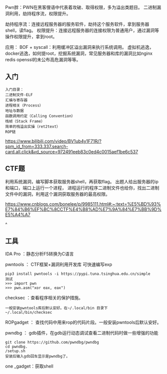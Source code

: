 Pwn胖：PWN在黑客俚语中代表着攻破、取得权限，多为溢出类题目。
二进制漏洞利用，劫持程序流，权限提升。

劫持程序流：连接远程服务器的服务软件，劫持这个服务软件，拿到服务器shell，读flag。
权限提升：连接远程服务器的连接权限为普通用户，通过漏洞等操作权限提升，拿到root。

应用：
BOF + syscall：利用缓冲区溢出漏洞来执行系统调用。
虚拟机逃逸，docker逃逸，如何提root，挖掘系统漏洞，常见服务器和库的漏洞比如nginx redis openssl的未公布高危漏洞等等。

## **入门**
```
入门目录：
二进制文件-ELF
汇编与寄存器
进程相关（Process）
地址与数据
函数调用约定（Calling Convention）
栈帧（Stack Frame）
简单的栈溢出实操（ret2text）
ROP链
```
<https://www.bilibili.com/video/BV1ub4y1F71R/?spm_id_from=333.337.search-card.all.click&vd_source=972491eeb83c0ed4c0015aef1be6c537>
## **CTF题**
利用系统漏洞，编写脚本获取服务器shell，再获取flag。
出题人给出服务器的ip和端口，端口上运行一个进程，
进程运行的程序二进制文件也给你，找出二进制文件中的漏洞，利用这个漏洞获取服务器的最高权限。

<https://www.cnblogs.com/bonelee/p/9985111.html#:~:text=%E5%BD%93%E7%84%B6%EF%BC%8CCTF%E4%B8%AD%E7%9A%84%E7%BB%9D%E5%A4%A7>


^
## **工具**
IDA Pro ：静态分析F5转换为C语言

pwntools ： CTF框架+漏洞利用开发库 可快速编写exp
```
pip3 install pwntools -i https://pypi.tuna.tsinghua.edu.cn/simple
测试
>>> import pwn
>>> pwn.asm("xor eax, eax")
```

checksec ：查看程序相关的保护措施。
```
一般安装pwntools库后默认安好。在~/.local/bin 目录下
~/.local/bin/checksec
```

ROPgadget ： 查找代码中用来rop的代码片段。一般安装pwntools后默认安好。

pwndbg ： gdb插件，在gdb运行动态调试查看二进制代码时做一些增强的功能
```
git clone https://github.com/pwndbg/pwndbg
cd pwndbg.
/setup.sh
安装后输入gdb回车显示是pwndbg了。
```

one _gadget：获取shell
